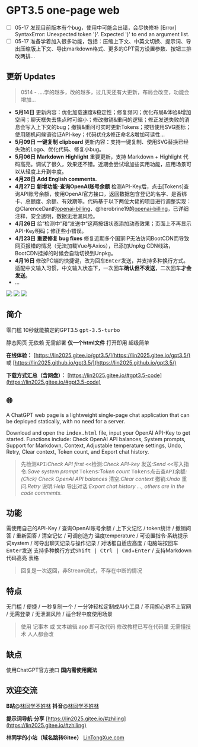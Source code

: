 # GPT3.5 one-page web

- [ ] 05-17 发现目前版本有个bug，使用中可能会出错，会尽快修补 [Error] SyntaxError: Unexpected token '}'. Expected ')' to end an argument list.  
- [ ] 05-17 准备学着加入很多功能，包括：压缩上下文、中英文切换、提示词、导出压缩版上下文、导出markdown格式、更多的GPT官方设置参数、按钮三排改两排... 

## 更新 Updates
> 0514 - ....学的越多，改的越多，过几天还有大更新，布局会改变，功能会增加...
- **5月14日** 更新内容：优化加载速度&稳定性；修复频闪；优化布局&体验&增加空间；聊天框失去焦点时可缩小；修改撤销&重问的逻辑；修正发送失败的消息会写入上下文的bug；撤销&重问可实时更新Tokens；按钮使用SVG图标；使用随机问候语验证API-key；代码优化&修正命名&增加可读性...
- **5月09日** **一键复制** **clipboard** 更新内容：支持一键复制、使用SVG替换已经失效的Logo、优化代码、修复小bug。
- **5月06日** **Markdown** **Highlight** 重要更新，支持 Markdown + Highlight 代码高亮。调试了很久，效果还不错。近期会尝试增加些实用功能，应用场景可以从轻度上升到中度。
- **4月28日** **Add English comments.**
- **4月27日** **新增功能**-**查询OpenAI账号余额** 检测API-Key后，点击[Tokens]查询API账号余额，使用OpenAI官方接口，返回数据包含登记的名字、是否绑卡、总额度、余额、有效期等。代码基于以下两位大佬的项目进行调整实现：@ClarenceDan的[openai-billing](https://github.com/ClarenceDan/openai-billing)、@herobrine19的[openai-billing](https://github.com/herobrine19/openai-billing)，已详细注释，安全透明，数据无泄漏风险。
- **4月26日** 给“检测中“和“发送中“这两按钮状态添加动态效果；页面上不再显示API-Key明码；修正些小错误。
- **4月23日** **重要修复 bug fixes** 修复近期多个国家IP无法访问BootCDN而导致网页报错的情况（无法加载Vue与Axios），已添加Unpkg CDN线路，BootCDN挂掉的时候会自动切换到Unpkg。
- **4月16日** 修改PC端的快捷键，改为回车<kbd>Enter</kbd>发送，并支持多种换行方式。适配中文输入习惯，中文输入状态下，一次回车**确认但不发送**，二次回车**才会发送**。
- ...

![](https://lin2025.github.io/img/test0514.png)
![](https://lin2025.github.io/img/other-gpt3.5.gif)
![](https://lin2025.github.io/img/test.jpg)


## 简介
 零门槛 10秒就能搞定的GPT3.5 <kbd>gpt-3.5-turbo</kbd> 

 静态网页 无依赖 无需部署 **仅一个html文件** 打开即用 超级简单

 **在线体验：** [https://lin2025.gitee.io/gpt3.5/](https://lin2025.gitee.io/gpt3.5/) 或 [https://lin2025.github.io/gpt3.5/](https://lin2025.github.io/gpt3.5/)

 **下载方式汇总（含网盘）：** [https://lin2025.gitee.io/#gpt3.5-code](https://lin2025.gitee.io/#gpt3.5-code)


## :globe_with_meridians:
A ChatGPT web page is a lightweight single-page chat application that can be deployed statically, with no need for a server.

Download and open the <kbd>index.html</kbd> file, input your OpenAI API-Key to get started. Functions include: Check OpenAI API balances, System prompts, Support for Markdown, Context, Adjustable temperature settings, Undo, Retry, Clear context, Token count, and Export chat history.

> <kbd>先检测API</kbd>_:Check API first_    <kbd><<检测</kbd>_:Check API-key_    <kbd>发送</kbd>_:Send_    <kbd><<写入指令</kbd>_:Save system prompt_    <kbd>Tokens</kbd>_:Token count_    <kbd>Tokens点击查API余额</kbd>_:(Click)_ _Check OpenAI API balances_    <kbd>清空</kbd>_:Clear context_    <kbd>撤销</kbd>_:Undo_    <kbd>重问</kbd>_:Retry_    <kbd>说明</kbd>_:Help_    <kbd>导出对话</kbd>_:Export chat history_  _..., others are in the code comments._ 


## 功能
 需使用自己的API-Key / 查询OpenAI账号余额 / 上下文记忆 / token统计 / 撤销问答 / 重新回答 / 清空记忆
 / 可调创造力·温度temperature / 可设置指令·系统提示词system / 可导出聊天记录与操作记录
 / 对话框自适应高度
 / 电脑端按回车<kbd>Enter</kbd>发送 支持多种换行方式<kbd>Shift | Ctrl | Cmd</kbd>+<kbd>Enter</kbd> / 支持Markdown 代码高亮 表格

> 回复是一次返回，非Stream流式，不存在中断的情况


## 特点
 无门槛 / 便捷 / 一秒复制一个 / 一分钟轻松定制成AI小工具 / 不用担心挤不上官网 / 无需登录 / 无泄漏风险 / 适合轻中度使用场景

> 使用 记事本 或 文本编辑.app 即可改代码 修改教程已写在代码里 无需懂技术 人人都会改


## 缺点
 使用ChatGPT官方接口 **国内需使用魔法**


## 欢迎交流
 **B站**@[林同学不姓林](https://space.bilibili.com/3493262545389917) **抖音**@[林同学不姓林](https://www.douyin.com/user/MS4wLjABAAAAVBMwb4AQWZt3xkbgvVS4FYCuQ2xzHCU9LgSX4vJz_n76JK62kQGEfHjYjzrOCHs7)

 **提示词导航·分享** [https://lin2025.gitee.io/#zhiling](https://lin2025.gitee.io/#zhiling)

 **林同学的小站（域名跳转Gitee）** [LinTongXue.com](http://LinTongXue.com)

